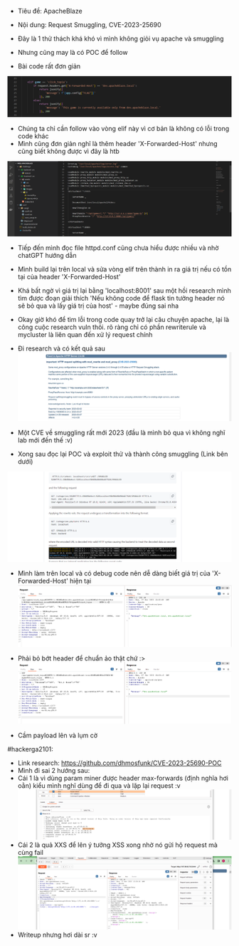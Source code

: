 - Tiêu đề: ApacheBlaze
- Nội dung: Request Smuggling, CVE-2023-25690

- Đây là 1 thử thách khá khó vì mình không giỏi vụ apache và smuggling
- Nhưng cũng may là có POC để follow 
- Bài code rất đơn giản 

![Alt text](<../image/7.1.png>)

- Chúng ta chỉ cần follow vào vòng elif này vì cơ bản là không có lỗi trong code khác
- Mình cũng đơn giản nghĩ là thêm header 'X-Forwarded-Host' nhưng cũng biết không được vì đây là htb

![Alt text](<../image/7.2.png>)

- Tiếp đến mình đọc file httpd.conf cũng chưa hiểu được nhiều và nhờ chatGPT hướng dẫn 
- Mình build lại trên local và sửa vòng elif trên thành in ra giá trị nếu có tồn tại của header 'X-Forwarded-Host'
- Khá bất ngờ vì giá trị lại bằng 'localhost:8001' sau một hồi research mình tìm được đoạn giải thích 'Nếu không code để flask tin tưởng header
nó sẽ bỏ qua và lấy giá trị của host' - maybe đúng sai nha

- Okay giờ khó để tìm lỗi trong code quay trở lại câu chuyện apache, lại là công cuộc research vuln thôi. rõ ràng chỉ có phần rewriterule và mycluster là liên quan đến xử lý request chính 
- Đi research và có kết quả sau 
![Alt text](<../image/7.3.png>)

- Một CVE về smuggling rất mới 2023 (đầu là mình bỏ qua vì không nghĩ lab mới đến thế :v)
- Xong sau đọc lại POC và exploit thử và thành công smuggling (Link bên dưới)

![Alt text](<../image/7.5.png>)
- Mình làm trên local và có debug code nên dễ dàng biết giá trị của 'X-Forwarded-Host' hiện tại 
![Alt text](<../image/7.7.png>)
- Phải bỏ bớt header để chuẩn ảo thật chứ :>
![Alt text](<../image/7.8.png>)

- Cầm payload lên và lụm cờ 

#hackerga2101:
- Link research: https://github.com/dhmosfunk/CVE-2023-25690-POC
- Mình đi sai 2 hướng sau: 
- Cái 1 là vì dùng param miner được header max-forwards (định nghĩa hơi oằn) kiểu mình nghĩ dùng để đi qua và lặp lại request :v 
![Alt text](<../image/7.4.png>)
- Cái 2 là quả XXS để lên ý tưởng XSS xong nhờ nó gửi hộ request mà cùng fail 
![Alt text](<../image/7.6.png>)
- Writeup nhưng hơi dài sr :v 